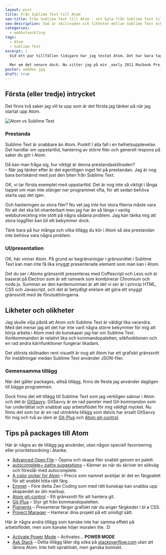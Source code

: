 ```yaml
---
layout: post
title: Från Sublime Text till Atom
seo-title: Från Sublime Text till Atom - att byta från Sublime Text till Atom
seo-description: Vad är skillnaden och likheten mellan Sublime Text och Atom? Är jag redo att byta?
categories:
  - webbutveckling
tags:
  - Atom
  - Sublime Text
excerpt: |
  Vid ett par tillfällen tidigare har jag testat Atom. Det har bara tagit högst ett par dagar innan jag bytt tillbaka till Sublime Text igen och den främsta anledningen har nog varit prestandan.
  
  Mer om det senare dock. Nu sitter jag på min _early 2011 Macbook Pro_ och knappar i Atom igen och då är frågan hur länge det kommer att vara denna gång?
poster: webdev.jpg
draft: true
---
```


## Första (eller tredje) intrycket
Det finns två saker jag vill ta upp som är det första jag tänker på när jag startat upp Atom.

<img src="{{ site.baseurl }}/assets/postfiles/atom-vs-st.png" alt="Atom vs Sublime Text" class="float-right" />

### Prestanda
Sublime Text är snabbare än Atom. Punkt! I alla fall i en helhetsupplevelse. Det handlar om uppstarttid, hantering av större filer och generell respons på saker du gör i Atom.

Då kan man fråga sig, hur viktigt är denna prestandaskillnaden?  
– När jag tänker efter är det egentligen inget fel på prestandan. Jag är nog bara bortskämd med just den biten från Sublime Text.

OK, vi tar första exemplet med uppstarttid. Det är nog inte så viktigt i långa loppet om man inte stänger ner programmet ofta, för att sedan behöva starta upp det igen.

Och hanteringen av stora filer? Nu vet jag inte hur stora filerna måste vara för att det ska bli ohanterbart men jag har än så länge i vanlig webbutveckling inte stött på några sådana problem. Jag kan tänka mig att stora loggfiler kan bli ett bekymmer dock.

Tänk bara på hur många och vilka tillägg du kör i Atom så ska prestandan inte behöva vara några problem.

### UI/presentation
OK, här vinner Atom. På grund av begränsningar i gränssnittet i Sublime Text kan man inte få lika snyggt presenterade element som man kan i Atom.

Det du ser i Atoms gränssnitt presenteras med Coffescript och Less och är baserat på Electron som är ett ramverk som kombinerar Chromium och node.js. Summan av den kardemumman är att det vi ser är i princip HTML, CSS och Javascript, och det är betydligt enklare att göra ett snyggt gränssnitt med de förutsättningarna.

## Likheter och olikheter
Jag skulle vilja påstå att Atom och Sublime Text är väldigt lika varandra. Med det menar jag att det har inte varit några större bekymmer för mig att börja arbeta i Atom med de kunskaper jag har om Sublime Text. Kortkommandon är relativt lika och kommandopaletten, sökfunktionen och en rad andra kärnfunktioner fungerar likadant.

Det största skillnaden rent visuellt är nog att Atom har ett grafiskt gränssnitt för inställningar medan Sublime Text använder JSON-filer.

### Gemensamma tillägg
När det gäller packages, alltså tillägg, finns de flesta jag använder dagligen till bägge programmen.

Dock finns det ett tillägg till Sublime Text som jag verkligen saknar i Atom och det är [GitSavvy](https://github.com/divmain/GitSavvy). GitSavvy är en rad paneler med Git-kommandon som har underlättat och snabbat upp arbetsflödet för mig väldigt mycket. Nu finns det som tur är en rad utmärkta tillägg som delvis har ersatt GitSavvy för mig och två av dem är [Git-Plus](https://atom.io/packages/git-plus) och [Atom git-control](https://atom.io/packages/git-control).

## Tips på packages till Atom
Här är några av de tillägg jag använder, utan någon speciell favorisering eller prioritetsordning i åtanke.

- [Advanced Open File](https://atom.io/packages/advanced-open-file) – Öppna och skapa filer snabbt genom en palett.
- [autocomplete+ paths suggestions](https://atom.io/packages/autocomplete-paths) – Känner av när du skriver en sökväg och föreslår med autocomplete.
- [A color picker for Atom](https://atom.io/packages/color-picker) – Precis som namnet avslöjar är det en färgpalett för att snabbt hitta rätt färg.
- [Emmet](https://atom.io/packages/emmet) – Före detta Zen Coding som med rätt kunskap kan snabba upp skapandet av din markup.
- [Atom git-control](https://atom.io/packages/git-control) – Ett gränssnitt för att hantera git.
- [Git-Plus](https://atom.io/packages/git-plus) – Styr git från kommandopaletten.
- [Pigments](https://atom.io/packages/pigments) – Presenterar färger grafiskt när du anger färgkoder i bl a CSS.
- [Project Manager](https://atom.io/packages/project-manager) – Hanterar dina projekt på ett smidigt sätt.


Här är några andra tillägg som kanske inte har samma effekt på arbetsflödet, men som kanske höjer moralen lite. :D

- [Activate Power Mode](https://atom.io/packages/activate-power-mode) – Activates... **POWER MODE**
- [Ask Stack](https://atom.io/packages/ask-stack) – Detta tillägg låter dig söka på [stackoverflow.com](http://stackoverflow.com) utan att lämna Atom. Inte helt opraktiskt, men ganska komiskt.
